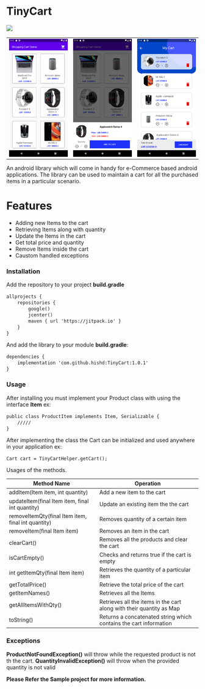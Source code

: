 # TinyCart
[![](https://jitpack.io/v/hishd/TinyCart.svg)](https://jitpack.io/#hishd/TinyCart)


<table>
  <tr>
    <td> <img src="images/s1.png" width="300"> </td>
    <td> <img src="images/s2.png" width="300"> </td>
    <td> <img src="images/s3.png" width="300"> </td>
  </tr>
</table>

An android library which will come in handy for e-Commerce based android applications.
The library can be used to maintain a cart for all the purchased items in a particular scenario.

# Features

  - Adding new Items to the cart
  - Retrieving Items along with quantity
  - Update the Items in the cart
  - Get total price and quantity
  - Remove Items inside the cart
  - Caustom handled exceptions

### Installation

Add the repository to your project **build.gradle**

```Gradle
allprojects {
    repositories {
        google()
        jcenter()
        maven { url 'https://jitpack.io' }
    }
}
```

And add the library to your module **build.gradle**:
```Gradle
dependencies {
    implementation 'com.github.hishd:TinyCart:1.0.1'
}
```

### Usage

After installing you must implement your Product class with using the interface **Item**
ex:
```
public class ProductItem implements Item, Serializable {
    /////
}
```

After implementing the class the Cart can be initialized and used anywhere in your application
ex:
```
Cart cart = TinyCartHelper.getCart();
```

Usages of the methods.

| Method Name | Operation |
| ------ | ------ |
| addItem(Item item, int quantity) | Add a new item to the cart|
| updateItem(final Item item, final int quantity) | Update an existing item the the cart |
| removeItemQty(final Item item, final int quantity) | Removes quantity of a certain item |
| removeItem(final Item item) | Removes an item in the cart |
| clearCart() | Removes all the products and clear the cart |
| isCartEmpty() | Checks and returns true if the cart is empty|
| int getItemQty(final Item item) | Retrieves the quantity of a particular item |
| getTotalPrice() | Retrieve the total price of the cart |
| getItemNames() | Retrieves all the Items |
| getAllItemsWithQty() | Retrieves all the items in the cart along with their quantity as Map |
| toString() | Returns a concatenated string which contains the cart information |


### Exceptions

**ProductNotFoundException()** will throw while the requested product is not th the cart.
**QuantityInvalidException()** will throw when the provided quantity is not valid

**Please Refer the Sample project for more information.**
